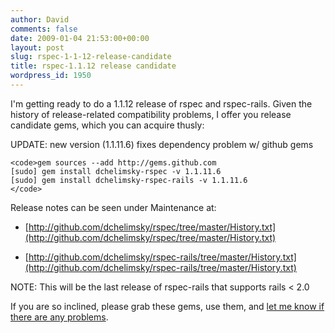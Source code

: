 ```yaml
---
author: David
comments: false
date: 2009-01-04 21:53:00+00:00
layout: post
slug: rspec-1-1-12-release-candidate
title: rspec-1.1.12 release candidate
wordpress_id: 1950
---
```


I'm getting ready to do a 1.1.12 release of rspec and rspec-rails. Given the history of release-related compatibility problems, I offer you release candidate gems, which you can acquire thusly:





UPDATE: new version (1.1.11.6) fixes dependency problem w/ github gems




    
    <code>gem sources --add http://gems.github.com
    [sudo] gem install dchelimsky-rspec -v 1.1.11.6
    [sudo] gem install dchelimsky-rspec-rails -v 1.1.11.6
    </code>





Release notes can be seen under Maintenance at:







  * [http://github.com/dchelimsky/rspec/tree/master/History.txt](http://github.com/dchelimsky/rspec/tree/master/History.txt)


  * [http://github.com/dchelimsky/rspec-rails/tree/master/History.txt](http://github.com/dchelimsky/rspec-rails/tree/master/History.txt)





NOTE: This will be the last release of rspec-rails that supports rails < 2.0





If you are so inclined, please grab these gems, use them, and [let me
know if there are any problems](http://rspec.lighthouseapp.com/projects/5645-rspec).
